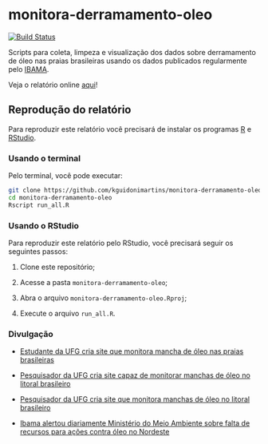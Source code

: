# monitora-derramamento-oleo

[![Build Status](https://travis-ci.com/kguidonimartins/monitora-derramamento-oleo.svg?branch=master)](https://travis-ci.com/kguidonimartins/monitora-derramamento-oleo)

Scripts para coleta, limpeza e visualização dos dados sobre derramamento de óleo nas praias brasileiras usando os dados publicados regularmente pelo [IBAMA](http://www.ibama.gov.br/manchasdeoleo-localidades-atingidas).

Veja o relatório online [aqui](https://kguidonimartins.github.io/monitora-derramamento-oleo/index.html)!

## Reprodução do relatório

Para reproduzir este relatório você precisará de instalar os programas [R](https://www.r-project.org/) e [RStudio](https://rstudio.com/).

### Usando o terminal

Pelo terminal, você pode executar:

```bash
git clone https://github.com/kguidonimartins/monitora-derramamento-oleo.git
cd monitora-derramamento-oleo
Rscript run_all.R
```

### Usando o RStudio

Para reproduzir este relatório pelo RStudio, você precisará seguir os seguintes passos:

1. Clone este repositório;

2. Acesse a pasta `monitora-derramamento-oleo`;

3. Abra o arquivo `monitora-derramamento-oleo.Rproj`;

4. Execute o arquivo `run_all.R`.

### Divulgação

- [Estudante da UFG cria site que monitora mancha de óleo nas praias brasileiras](https://www.emaisgoias.com.br/estudante-da-ufg-cria-site-que-monitora-mancha-de-oleo-nas-praias-brasileiras/)

- [Pesquisador da UFG cria site capaz de monitorar manchas de óleo no litoral brasileiro](https://www.opopular.com.br/noticias/cidades/pesquisador-da-ufg-cria-site-capaz-de-monitorar-manchas-de-%C3%B3leo-no-litoral-brasileiro-1.1932128)

- [Pesquisador da UFG cria site que monitora manchas de óleo no litoral brasileiro](https://jornal.ufg.br/n/121930-pesquisador-da-ufg-cria-site-que-monitora-manchas-de-oleo-no-litoral-brasileiro)

- [Ibama alertou diariamente Ministério do Meio Ambiente sobre falta de recursos para ações contra óleo no Nordeste](https://nucleo.jor.br/ecossistema/2020-01-11-ibama-alertas-ministerio-documentos)
